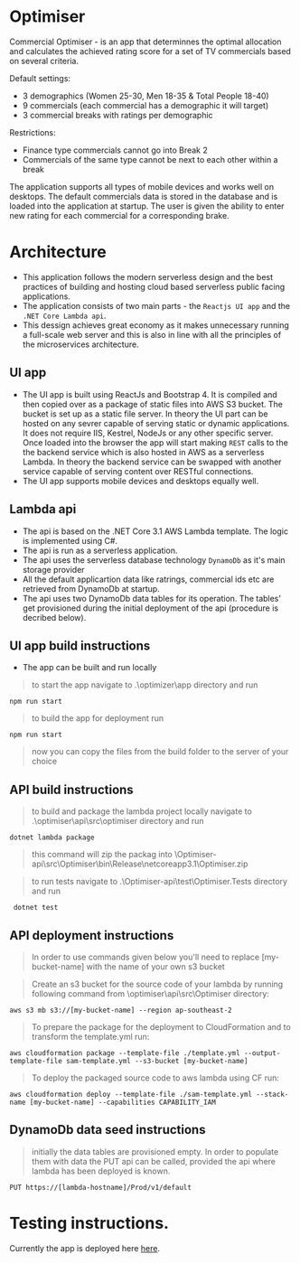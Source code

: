 # Optimiser

Commercial Optimiser - is an app that determinnes the optimal allocation and calculates the achieved rating score for a set of TV commercials based on several criteria. 

Default settings:<br/>
- 3 demographics (Women 25-30, Men 18-35 &amp; Total People 18-40)
- 9 commercials (each commercial has a demographic it will target)
- 3 commercial breaks with ratings per demographic

Restrictions: <br/>
- Finance type commercials cannot go into Break 2
- Commercials of the same type cannot be next to each other within a break

The application supports all types of mobile devices and works well on desktops. The default commercials data is stored in the database and is loaded into the application at startup. The user is given the ability to enter new rating for each commercial for a corresponding brake. 


# Architecture

- This application follows the modern serverless design and the best practices of building and hosting cloud based serverless public facing applications. 
- The application consists of two main parts - the `Reactjs UI app` and the `.NET Core Lambda api`.
- This dessign achieves great economy as it makes unnecessary running a full-scale web server and this is also in line with all the principles of the microservices architecture.

## UI app
- The UI app is built using ReactJs and Bootstrap 4. It is compiled and then copied over as a package of static files into AWS S3 bucket. The bucket is set up as a static file server. In theory the UI part can be hosted on any sevrer capable of serving static or dynamic applications. It does not require IIS, Kestrel, NodeJs or any other specific server. Once loaded into the browser the app will start making `REST` calls to the the backend service which is also hosted in AWS as a serverless Lambda. In theory the backend service can be swapped with another service capable of serving content over RESTful connections. 
- The UI app supports mobile devices and desktops equally well.

## Lambda api
- The api is based on the .NET Core 3.1 AWS Lambda template. The logic is implemented using C#.
- The api is run as a serverless application.
- The api uses the serverless database technology `DynamoDb` as it's main storage provider
- All the default applicartion data like ratrings, commercial ids etc are retrieved from DynamoDb at startup.
- The api uses two DynamoDb data tables for its operation. The tables' get provisioned during the initial deployment of the api (procedure is decribed below). 


## UI app build instructions
- The app can be built and run locally
> to start the app navigate to .\optimizer\app directory and run
```shell
npm run start
```
> to build the app for deployment run 
```shell
npm run start
```
> now you can copy the files from the build folder to the server of your choice


## API build instructions
> to build and package the lambda project locally navigate to .\optimiser\api\src\optimiser directory and run
```shell
dotnet lambda package 
```
> this command will zip the packag into \Optimiser-api\src\Optimiser\bin\Release\netcoreapp3.1\Optimiser.zip

> to run tests navigate to .\Optimiser-api\test\Optimiser.Tests directory and run
```shell
 dotnet test
```

## API deployment instructions
> In order to use commands given below you'll need to replace [my-bucket-name] with the name of your own s3 bucket

> Create an s3 bucket for the source code of your lambda by running following command from \optimiser\api\src\Optimiser directory: 
```shell
aws s3 mb s3://[my-bucket-name] --region ap-southeast-2
```

> To prepare the package for the deployment to CloudFormation and to transform the template.yml run:
```shell
aws cloudformation package --template-file ./template.yml --output-template-file sam-template.yml --s3-bucket [my-bucket-name]
```

> To deploy the packaged source code to aws lambda using CF run:
```shell
aws cloudformation deploy --template-file ./sam-template.yml --stack-name [my-bucket-name] --capabilities CAPABILITY_IAM
```

## DynamoDb data seed instructions
> initially the data tables are provisioned empty. In order to populate them with data the PUT api can be called, provided the api where lambda has been deployed is known.
```shell
PUT https://[lambda-hostname]/Prod/v1/default
```
  
  
# Testing instructions.
 Currently the app is deployed here <a href="http://optimiser-app.s3-website-ap-southeast-2.amazonaws.com" target="_blank">here</a>.
